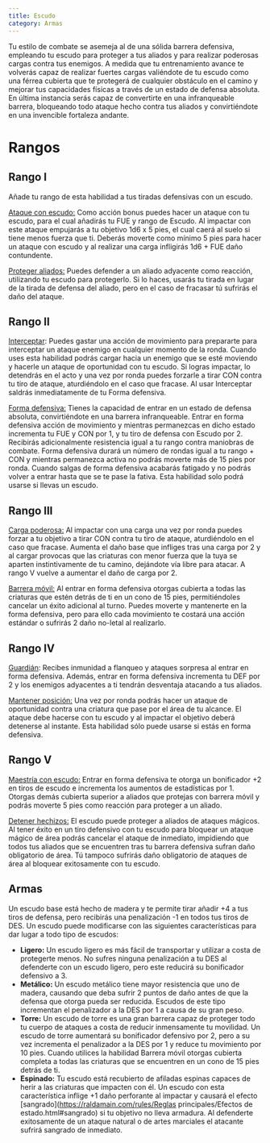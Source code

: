 ```yaml
---
title: Escudo
category: Armas
---
```


Tu estilo de combate se asemeja al de una sólida barrera defensiva, empleando tu escudo para proteger a tus aliados y para realizar poderosas cargas contra tus enemigos. A medida que tu entrenamiento avance te volverás capaz de realizar fuertes cargas valiéndote de tu escudo como una férrea cubierta que te protegerá de cualquier obstáculo en el camino y mejorar tus capacidades físicas a través de un estado de defensa absoluta. En última instancia serás capaz de convertirte en una infranqueable barrera, bloqueando todo ataque hecho contra tus aliados y convirtiéndote en una invencible fortaleza andante.

# Rangos

## Rango I

Añade tu rango de esta habilidad a tus tiradas defensivas con un escudo.

<u>Ataque con escudo:</u> Como acción bonus puedes hacer un ataque con tu escudo, para el cual añadirás tu FUE y rango de Escudo. Al impactar con este ataque empujarás a tu objetivo 1d6 x 5 pies, el cual caerá al suelo si tiene menos fuerza que ti. Deberás moverte como mínimo 5 pies para hacer un ataque con escudo y al realizar una carga infligirás 1d6 + FUE daño contundente.

<u>Proteger aliados:</u> Puedes defender a un aliado adyacente como reacción, utilizando tu escudo para protegerlo. Si lo haces, usarás tu tirada en lugar de la tirada de defensa del aliado, pero en el caso de fracasar tú sufrirás el daño del ataque. 

## Rango II

<u>Interceptar</u>: Puedes gastar una acción de movimiento para prepararte para interceptar un ataque enemigo en cualquier momento de la ronda. Cuando uses esta habilidad podrás cargar hacia un enemigo que se esté moviendo y hacerle un ataque de oportunidad con tu escudo. Si logras impactar, lo detendrás en el acto y una vez por ronda puedes forzarle a tirar CON contra tu tiro de ataque, aturdiéndolo en el caso que fracase. Al usar Interceptar saldrás inmediatamente de tu Forma defensiva.

<u>Forma defensiva:</u> Tienes la capacidad de entrar en un estado de defensa absoluta, convirtiéndote en una barrera infranqueable. Entrar en forma defensiva acción de movimiento y mientras permanezcas en dicho estado incrementa tu FUE y CON por 1, y tu tiro de defensa con Escudo por 2. Recibirás adicionalmente resistencia igual a tu rango contra maniobras de combate. Forma defensiva durará un número de rondas igual a tu rango + CON y mientras permanezca activa no podrás moverte más de 15 pies por ronda. Cuando salgas de forma defensiva acabarás fatigado y no podrás volver a entrar hasta que se te pase la fativa. Esta habilidad solo podrá usarse si llevas un escudo.

## Rango III

<u>Carga poderosa:</u> Al impactar con una carga una vez por ronda puedes forzar a tu objetivo a tirar CON contra tu tiro de ataque, aturdiéndolo en el caso que fracase. Aumenta el daño base que infliges tras una carga por 2 y al cargar provocas que las criaturas con menor fuerza que la tuya se aparten instintivamente de tu camino, dejándote vía libre para atacar. A rango V vuelve a aumentar el daño de carga por 2.

<u>Barrera móvil:</u> Al entrar en forma defensiva otorgas cubierta a todas las criaturas que estén detrás de ti en un cono de 15 pies, permitiéndoles cancelar un éxito adicional al turno. Puedes moverte y mantenerte en la forma defensiva, pero para ello cada movimiento te costará una acción estándar o sufrirás 2 daño no-letal al realizarlo.

## Rango IV

<u>Guardián</u>: Recibes inmunidad a flanqueo y ataques sorpresa al entrar en forma defensiva. Además, entrar en forma defensiva incrementa tu DEF por 2 y los enemigos adyacentes a ti tendrán desventaja atacando a tus aliados.

<u>Mantener posición:</u> Una vez por ronda podrás hacer un ataque de oportunidad contra una criatura que pase por el área de tu alcance. El ataque debe hacerse con tu escudo y al impactar el objetivo deberá detenerse al instante. Esta habilidad sólo puede usarse si estás en forma defensiva.

## Rango V

<u>Maestría con escudo:</u> Entrar en forma defensiva te otorga un bonificador +2 en tiros de escudo e incrementa los aumentos de estadísticas por 1. Otorgas demás cubierta superior a aliados que protejas con barrera móvil y podrás moverte 5 pies como reacción para proteger a un aliado.

<u>Detener hechizos:</u> El escudo puede proteger a aliados de ataques mágicos. Al tener éxito en un tiro defensivo con tu escudo para bloquear un ataque mágico de área podrás cancelar el ataque de inmediato, impidiendo que todos tus aliados que se encuentren tras tu barrera defensiva sufran daño obligatorio de área. Tú tampoco sufrirás daño obligatorio de ataques de área al bloquear exitosamente con tu escudo.

## Armas

Un escudo base está hecho de madera y te permite tirar añadir +4 a tus tiros de defensa, pero recibirás una penalización -1 en todos tus tiros de DES. Un escudo puede modificarse con las siguientes características para dar lugar a todo tipo de escudos:

- **Ligero:** Un escudo ligero es más fácil de transportar y utilizar a costa de protegerte menos. No sufres ninguna penalización a tu DES al defenderte con un escudo ligero, pero este reducirá su bonificador defensivo a 3.
- **Metálico:** Un escudo metálico tiene mayor resistencia que uno de madera, causando que deba sufrir 2 puntos de daño antes de que la defensa que otorga pueda ser reducida. Escudos de este tipo incrementan el penalizador a la DES por 1 a causa de su gran peso.
- **Torre:** Un escudo de torre es una gran barrera capaz de proteger todo tu cuerpo de ataques a costa de reducir inmensamente tu movilidad. Un escudo de torre aumentará su bonificador defensivo por 2, pero a su vez incrementa el penalizador a la DES por 1 y reduce tu movimiento por 10 pies. Cuando utilices la habilidad Barrera móvil otorgas cubierta completa a todas las criaturas que se encuentren en un cono de 15 pies detrás de ti.
- **Espinado:** Tu escudo está recubierto de afiladas espinas capaces de herir a las criaturas que impacten con él. Un escudo con esta característica inflige +1 daño perforante al impactar y causará el efecto [sangrado](https://raldamain.com/rules/Reglas principales/Efectos de estado.html#sangrado) si tu objetivo no lleva armadura. Al defenderte exitosamente de un ataque natural o de artes marciales el atacante sufrirá sangrado de inmediato.